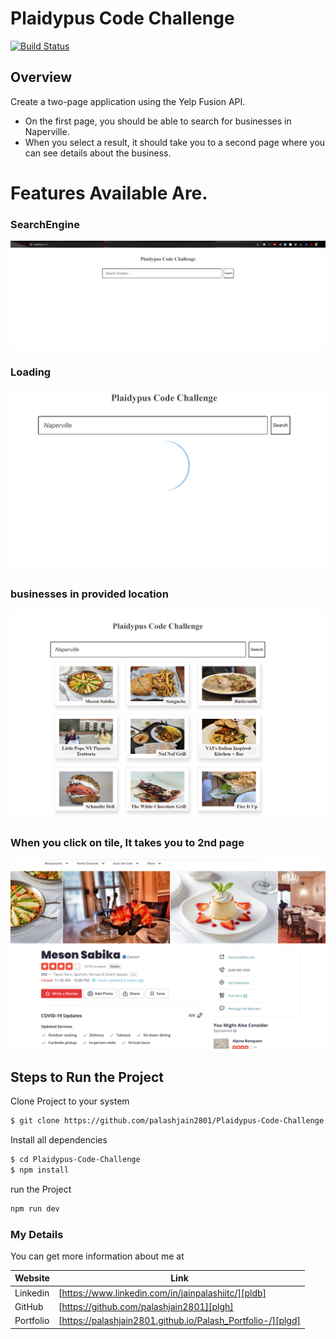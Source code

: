 # Plaidypus Code Challenge

[![Build Status](https://travis-ci.org/joemccann/dillinger.svg?branch=master)](https://travis-ci.org/joemccann/dillinger)

## Overview

Create a two-page application using the Yelp Fusion API.

- On the first page, you should be able to search for businesses in Naperville.
- When you select a result, it should take you to a second page where you can see details about the business.

# Features Available Are.

### SearchEngine

![Test Image 4](https://github.com/palashjain2801/Plaidypus-Code-Challenge/blob/master/images/1.PNG)

### Loading

![Test Image 4](https://github.com/palashjain2801/Plaidypus-Code-Challenge/blob/master/images/2.PNG)

### businesses in provided location

![Test Image 4](https://github.com/palashjain2801/Plaidypus-Code-Challenge/blob/master/images/3.PNG)

### When you click on tile, It takes you to 2nd page

![Test Image 4](https://github.com/palashjain2801/Plaidypus-Code-Challenge/blob/master/images/4.PNG)

## Steps to Run the Project

Clone Project to your system

```sh
$ git clone https://github.com/palashjain2801/Plaidypus-Code-Challenge
```

Install all dependencies

```sh
$ cd Plaidypus-Code-Challenge
$ npm install
```

run the Project

```sh
npm run dev
```

### My Details

You can get more information about me at

| Website   | Link                                                        |
| --------- | ----------------------------------------------------------- |
| Linkedin  | [https://www.linkedin.com/in/jainpalashiitc/][pldb]         |
| GitHub    | [https://github.com/palashjain2801][plgh]                   |
| Portfolio | [https://palashjain2801.github.io/Palash_Portfolio-/][plgd] |
